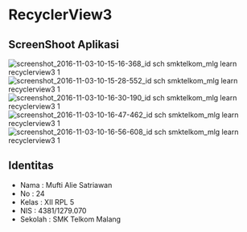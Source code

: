 # RecyclerView3

## ScreenShoot Aplikasi 

![screenshot_2016-11-03-10-15-16-368_id sch smktelkom_mlg learn recyclerview3 1](https://cloud.githubusercontent.com/assets/14922004/19955240/074d6ece-a1b2-11e6-90a6-a6979e67466e.png)
![screenshot_2016-11-03-10-15-28-552_id sch smktelkom_mlg learn recyclerview3 1](https://cloud.githubusercontent.com/assets/14922004/19955255/3090c538-a1b2-11e6-8153-229923d3ce95.png)
![screenshot_2016-11-03-10-16-30-190_id sch smktelkom_mlg learn recyclerview3 1](https://cloud.githubusercontent.com/assets/14922004/19955260/3cf8278a-a1b2-11e6-8d8f-a9984bf125e2.png)
![screenshot_2016-11-03-10-16-47-462_id sch smktelkom_mlg learn recyclerview3 1](https://cloud.githubusercontent.com/assets/14922004/19955281/66b7661c-a1b2-11e6-8757-a8efe97fe7b8.png)
![screenshot_2016-11-03-10-16-56-608_id sch smktelkom_mlg learn recyclerview3 1](https://cloud.githubusercontent.com/assets/14922004/19955286/6eeaabbe-a1b2-11e6-872f-1b90a009c677.png)

## Identitas
* Nama : Mufti Alie Satriawan
* No : 24
* Kelas : XII RPL 5
* NIS : 4381/1279.070
* Sekolah : SMK Telkom Malang
